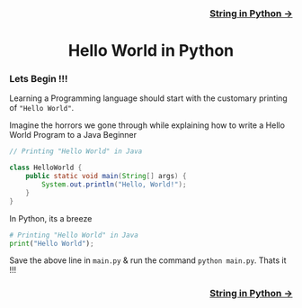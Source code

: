 <h3 align="right"> <a href="https://github.com/iamvickyav/python-for-java-developers/blob/main/2.data_types_in_python.md">String in Python -> </a></h3>
<h1 align="center"> Hello World in Python </h1>

### Lets Begin !!!

Learning a Programming language should start with the customary printing of `"Hello World"`. 

Imagine the horrors we gone through while explaining how to write a Hello World Program to a Java Beginner

```java
// Printing "Hello World" in Java

class HelloWorld {
    public static void main(String[] args) {
        System.out.println("Hello, World!"); 
    }
}
```

In Python, its a breeze

```python
# Printing "Hello World" in Java
print("Hello World");
```

Save the above line in `main.py` & run the command `python main.py`. Thats it !!!

<h3 align="right"> <a href="https://github.com/iamvickyav/python-for-java-developers/blob/main/2.data_types_in_python.md">String in Python -> </a></h3>
